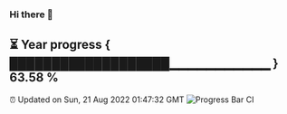 ### Hi there 👋
⏳ Year progress { ███████████████████▁▁▁▁▁▁▁▁▁▁▁ } 63.58 %
---
⏰ Updated on Sun, 21 Aug 2022 01:47:32 GMT
![Progress Bar CI](https://github.com/liununu/liununu/workflows/Progress%20Bar%20CI/badge.svg)

